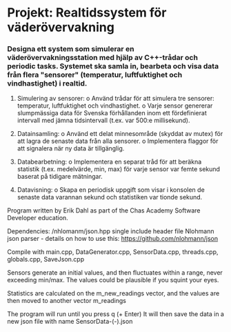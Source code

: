 # Projekt: Realtidssystem för väderövervakning

### Designa ett system som simulerar en väderövervakningsstation med hjälp av C++-trådar och periodic tasks. Systemet ska samla in, bearbeta och visa data från flera "sensorer" (temperatur, luftfuktighet och vindhastighet) i realtid.

1. Simulering av sensorer:
o Använd trådar för att simulera tre sensorer: temperatur, luftfuktighet och
vindhastighet.
o Varje sensor genererar slumpmässiga data för Svenska förhållanden inom ett
fördefinierat intervall med jämna tidsintervall (t.ex. var 500:e millisekund).

2. Datainsamling:
o Använd ett delat minnesområde (skyddat av mutex) för att lagra de senaste
data från alla sensorer.
o Implementera flaggor för att signalera när ny data är tillgänglig.

3. Databearbetning:
o Implementera en separat tråd för att beräkna statistik (t.ex. medelvärde, min,
max) för varje sensor var femte sekund baserat på tidigare mätningar.

4. Datavisning:
o Skapa en periodisk uppgift som visar i konsolen de senaste data varannan
sekund och statistiken var tionde sekund.

Program written by Erik Dahl as part of the Chas Academy Software Developer education.

Dependencies:
/nhlomanm/json.hpp single include header file 
Nlohmann json parser - details on how to use this:
https://github.com/nlohmann/json

Compile with main.cpp, DataGenerator.cpp, SensorData.cpp, threads.cpp, globals.cpp, SaveJson.cpp

Sensors generate an initial values, and then fluctuates within a range, never exceeding min/max.
The values could be plausible if you squint your eyes.

Statistics are calculated on the m_new_readings vector, and the values are then moved to another vector m_readings

The program will run until you press q (+ Enter)
It will then save the data in a new json file with name SensorData-<Date>(-<index>).json

